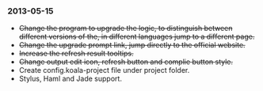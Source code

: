 ### 2013-05-15

* <del>Change the program to upgrade the logic, to distinguish between different versions of the, in different languages ​​jump to a different page.
* <del>Change the upgrade prompt link, jump directly to the official website.
* <del>Increase the refresh result tooltips.
* <del>Change output edit icon, refresh button and complie button style.
* Create config.koala-project file under project folder.
* Stylus, Haml and Jade support.